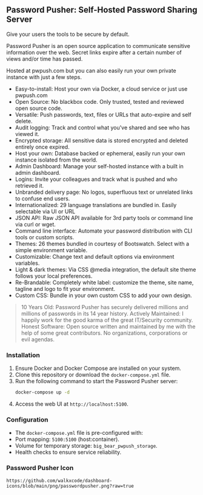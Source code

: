 ## Password Pusher: Self-Hosted Password Sharing Server

Give your users the tools to be secure by default.

Password Pusher is an open source application to communicate sensitive information over the web. Secret links expire after a certain number of views and/or time has passed.

Hosted at pwpush.com but you can also easily run your own private instance with just a few steps.

- Easy-to-install: Host your own via Docker, a cloud service or just use pwpush.com
- Open Source: No blackbox code. Only trusted, tested and reviewed open source code.
- Versatile: Push passwords, text, files or URLs that auto-expire and self delete.
- Audit logging: Track and control what you've shared and see who has viewed it.
- Encrypted storage: All sensitive data is stored encrypted and deleted entirely once expired.
- Host your own: Database backed or ephemeral, easily run your own instance isolated from the world.
- Admin Dashboard: Manage your self-hosted instance with a built in admin dashboard.
- Logins: Invite your colleagues and track what is pushed and who retrieved it.
- Unbranded delivery page: No logos, superfluous text or unrelated links to confuse end users.
- Internationalized: 29 language translations are bundled in. Easily selectable via UI or URL
- JSON API: Raw JSON API available for 3rd party tools or command line via curl or wget.
- Command line interface: Automate your password distribution with CLI tools or custom scripts.
- Themes: 26 themes bundled in courtesy of Bootswatch. Select with a simple environment variable.
- Customizable: Change text and default options via environment variables.
- Light & dark themes: Via CSS @media integration, the default site theme follows your local preferences.
- Re-Brandable: Completely white label: customize the theme, site name, tagline and logo to fit your environment.
- Custom CSS: Bundle in your own custom CSS to add your own design.

> 10 Years Old: Password Pusher has securely delivered millions and millions of passwords in its 14 year history.
> Actively Maintained: I happily work for the good karma of the great IT/Security community.
> Honest Software: Open source written and maintained by me with the help of some great contributors. No organizations, corporations or evil agendas.

### Installation

1. Ensure Docker and Docker Compose are installed on your system.
2. Clone this repository or download the `docker-compose.yml` file.
3. Run the following command to start the Password Pusher server:
   ```bash
   docker-compose up -d
   ```
4. Access the web UI at `http://localhost:5100`.

### Configuration

- The `docker-compose.yml` file is pre-configured with:
- Port mapping: `5100:5100` (host:container).
- Volume for temporary storage: `big_bear_pwpush_storage`.
- Health checks to ensure service reliability.

### Password Pusher Icon

```text
https://github.com/walkxcode/dashboard-icons/blob/main/png/passwordpusher.png?raw=true
```
